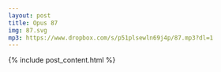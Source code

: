 ```yaml
---
layout: post
title: Opus 87
img: 87.svg
mp3: https://www.dropbox.com/s/p51plsewln69j4p/87.mp3?dl=1
---
```


{% include post_content.html %}
